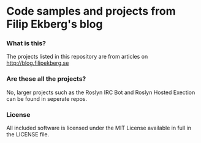 Code samples and projects from Filip Ekberg's blog
==========================

### What is this?
The projects listed in this repository are from articles on http://blog.filipekberg.se

### Are these all the projects?
No, larger projects such as the Roslyn IRC Bot and Roslyn Hosted Exection can be found in seperate repos.

### License
All included software is licensed under the MIT License available in full in the LICENSE file.